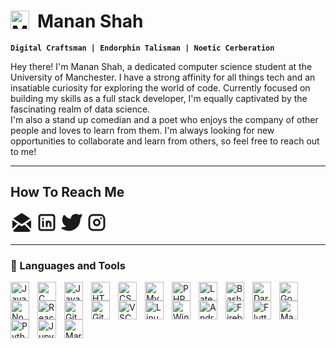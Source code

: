 # <img align="left" alt="Manan" width="30px" style="padding-right:10px;" src="http://www.w3.org/2000/svg"/> Manan Shah



**`Digital Craftsman | Endorphin Talisman | Noetic Cerberation`**

Hey there! I'm Manan Shah, a dedicated computer science student at the University of Manchester. I have a strong affinity for all things tech and an insatiable curiosity for exploring the world of code. Currently focused on building my skills as a full stack developer, I'm equally captivated by the fascinating realm of data science. <br>
I'm also a stand up comedian and a poet who enjoys the company of other people and loves to learn from them. I'm always looking for new opportunities to collaborate and learn from others, so feel free to reach out to me!

---

## How To Reach Me

<!-- 
- Add mailto
- Add LinkedIn
- Add Twitter
- Add Instagram
 -->
 
<a href="mailto:manan.shah@student.manchester.ac.uk"><svg xmlns="http://www.w3.org/2000/svg" class="icon icon-tabler icon-tabler-mail-opened-filled" width="36" height="36" viewBox="0 0 24 24" stroke-width="2" stroke="currentColor" fill="none" stroke-linecap="round" stroke-linejoin="round">
   <path stroke="none" d="M0 0h24v24H0z" fill="none"></path>
   <path d="M14.872 14.287l6.522 6.52a2.996 2.996 0 0 1 -2.218 1.188l-.176 .005h-14a2.995 2.995 0 0 1 -2.394 -1.191l6.521 -6.522l2.318 1.545l.116 .066a1 1 0 0 0 .878 0l.116 -.066l2.317 -1.545z" stroke-width="0" fill="currentColor"></path>
   <path d="M2 9.535l5.429 3.62l-5.429 5.43z" stroke-width="0" fill="currentColor"></path>
   <path d="M22 9.535v9.05l-5.43 -5.43z" stroke-width="0" fill="currentColor"></path>
   <path d="M12.44 2.102l.115 .066l8.444 5.629l-8.999 6l-9 -6l8.445 -5.63a1 1 0 0 1 .994 -.065z" stroke-width="0" fill="currentColor"></path>
</svg></a>
<a href ="https://www.linkedin.com/in/notmananshah/"><svg xmlns="http://www.w3.org/2000/svg" class="icon icon-tabler icon-tabler-brand-linkedin" width="36" height="36" viewBox="0 0 24 24" stroke-width="2" stroke="currentColor" fill="none" stroke-linecap="round" stroke-linejoin="round">
   <path stroke="none" d="M0 0h24v24H0z" fill="none"></path>
   <path d="M4 4m0 2a2 2 0 0 1 2 -2h12a2 2 0 0 1 2 2v12a2 2 0 0 1 -2 2h-12a2 2 0 0 1 -2 -2z"></path>
   <path d="M8 11l0 5"></path>
   <path d="M8 8l0 .01"></path>
   <path d="M12 16l0 -5"></path>
   <path d="M16 16v-3a2 2 0 0 0 -4 0"></path>
</svg></a>
<a href = "tiwtter.com/notmananshah" ><svg xmlns="http://www.w3.org/2000/svg" class="icon icon-tabler icon-tabler-brand-twitter-filled" width="36" height="36" viewBox="0 0 24 24" stroke-width="2" stroke="currentColor" fill="none" stroke-linecap="round" stroke-linejoin="round">
   <path stroke="none" d="M0 0h24v24H0z" fill="none"></path>
   <path d="M14.058 3.41c-1.807 .767 -2.995 2.453 -3.056 4.38l-.002 .182l-.243 -.023c-2.392 -.269 -4.498 -1.512 -5.944 -3.531a1 1 0 0 0 -1.685 .092l-.097 .186l-.049 .099c-.719 1.485 -1.19 3.29 -1.017 5.203l.03 .273c.283 2.263 1.5 4.215 3.779 5.679l.173 .107l-.081 .043c-1.315 .663 -2.518 .952 -3.827 .9c-1.056 -.04 -1.446 1.372 -.518 1.878c3.598 1.961 7.461 2.566 10.792 1.6c4.06 -1.18 7.152 -4.223 8.335 -8.433l.127 -.495c.238 -.993 .372 -2.006 .401 -3.024l.003 -.332l.393 -.779l.44 -.862l.214 -.434l.118 -.247c.265 -.565 .456 -1.033 .574 -1.43l.014 -.056l.008 -.018c.22 -.593 -.166 -1.358 -.941 -1.358l-.122 .007a.997 .997 0 0 0 -.231 .057l-.086 .038a7.46 7.46 0 0 1 -.88 .36l-.356 .115l-.271 .08l-.772 .214c-1.336 -1.118 -3.144 -1.254 -5.012 -.554l-.211 .084z" stroke-width="0" fill="currentColor"></path>
</svg></a>
<a href = "instagram.com/notmananshah"><svg xmlns="http://www.w3.org/2000/svg" class="icon icon-tabler icon-tabler-brand-instagram" width="36" height="36" viewBox="0 0 24 24" stroke-width="2" stroke="currentColor" fill="none" stroke-linecap="round" stroke-linejoin="round">
   <path stroke="none" d="M0 0h24v24H0z" fill="none"></path>
   <path d="M4 4m0 4a4 4 0 0 1 4 -4h8a4 4 0 0 1 4 4v8a4 4 0 0 1 -4 4h-8a4 4 0 0 1 -4 -4z"></path>
   <path d="M12 12m-3 0a3 3 0 1 0 6 0a3 3 0 1 0 -6 0"></path>
   <path d="M16.5 7.5l0 .01"></path>
</svg></a>

---

### 🧰 Languages and Tools

<img align="left" alt="Java" width="30px" style="padding-right:10px;" src="https://cdn.jsdelivr.net/gh/devicons/devicon/icons/java/java-original.svg"/>
<img align="left" alt="C" width="30px" style="padding-right:10px;" src="https://cdn.jsdelivr.net/gh/devicons/devicon/icons/c/c-line.svg" />
<img align="left" alt="JavaScript" width="30px" style="padding-right:10px;" src="https://cdn.jsdelivr.net/gh/devicons/devicon/icons/javascript/javascript-original.svg" />
<img align="left" alt="HTML" width="30px" style="padding-right:10px;" src="https://cdn.jsdelivr.net/gh/devicons/devicon/icons/html5/html5-plain.svg" />
<img align="left" alt="CSS" width="30px" style="padding-right:10px;" src="https://cdn.jsdelivr.net/gh/devicons/devicon/icons/css3/css3-plain.svg" />
<img align="left" alt="MySQL" width="30px" style="padding-right:10px;" src="https://cdn.jsdelivr.net/gh/devicons/devicon/icons/mysql/mysql-original.svg" />
<img align="left" alt="PHP" width="30px" style="padding-right:10px;" src="https://cdn.jsdelivr.net/gh/devicons/devicon/icons/php/php-plain.svg" />
<img align="left" alt="Latex" width="30px" style="padding-right:10px;" src="https://cdn.jsdelivr.net/gh/devicons/devicon/icons/latex/latex-original.svg" />
<img align="left" alt="Bash" width="30px" style="padding-right:10px;" src="https://cdn.jsdelivr.net/gh/devicons/devicon/icons/bash/bash-original.svg" />
<img align="left" alt="Dart" width="30px" style="padding-right:10px;" src="https://cdn.jsdelivr.net/gh/devicons/devicon/icons/dart/dart-original.svg" />
<img align="left" alt="GoLang" width="30px" style="padding-right:10px;" src="https://cdn.jsdelivr.net/gh/devicons/devicon/icons/go/go-original-wordmark.svg" />
<img align="left" alt="Node.js" width="30px" style="padding-right:10px;" src="https://cdn.jsdelivr.net/gh/devicons/devicon/icons/nodejs/nodejs-original-wordmark.svg" />
<img align="left" alt="React.js" width="30px" style="padding-right:10px;" src="https://cdn.jsdelivr.net/gh/devicons/devicon/icons/react/react-original.svg" />
<img align="left" alt="Git" width="30px" style="padding-right:10px;" src="https://cdn.jsdelivr.net/gh/devicons/devicon/icons/git/git-original.svg" />
<img align="left" alt="GitHub" width="30px" style="padding-right:10px;" src="https://cdn.jsdelivr.net/gh/devicons/devicon/icons/github/github-original.svg" />
<img align="left" alt="VSCode" width="30px" style="padding-right:10px;" src="https://cdn.jsdelivr.net/gh/devicons/devicon/icons/vscode/vscode-original.svg" />
<img align="left" alt="Linux" width="30px" style="padding-right:10px;" src="https://cdn.jsdelivr.net/gh/devicons/devicon/icons/linux/linux-original.svg" />
<img align="left" alt="Windows" width="30px" style="padding-right:10px;" src="https://cdn.jsdelivr.net/gh/devicons/devicon/icons/windows8/windows8-original.svg" />
<img align="left" alt="Android" width="30px" style="padding-right:10px;" src="https://cdn.jsdelivr.net/gh/devicons/devicon/icons/android/android-original.svg" />
<img align="left" alt="Firebase" width="30px" style="padding-right:10px;" src="https://cdn.jsdelivr.net/gh/devicons/devicon/icons/firebase/firebase-plain.svg" />
<img align="left" alt="Flutter" width="30px" style="padding-right:10px;" src="https://cdn.jsdelivr.net/gh/devicons/devicon/icons/flutter/flutter-original.svg" />
<img align="left" alt="MacOS" width="30px" style="padding-right:10px;" src="https://cdn.jsdelivr.net/gh/devicons/devicon/icons/apple/apple-original.svg" />
<img align="left" alt="Python" width="30px" style="padding-right:10px;" src="https://cdn.jsdelivr.net/gh/devicons/devicon/icons/python/python-original.svg" />
<img align="left" alt="Jupyter" width="30px" style="padding-right:10px;" src="https://cdn.jsdelivr.net/gh/devicons/devicon/icons/jupyter/jupyter-original.svg" />
<img align="left" alt="Markdown" width="30px" style="padding-right:10px;" src="https://cdn.jsdelivr.net/gh/devicons/devicon/icons/markdown/markdown-original.svg" />





<br />


<!--
**notmananshah/notmananshah** is a ✨ _special_ ✨ repository because its `README.md` (this file) appears on your GitHub profile.

Here are some ideas to get you started:

- 🔭 I’m currently working on ...
- 🌱 I’m currently learning ...
- 👯 I’m looking to collaborate on ...
- 🤔 I’m looking for help with ...
- 💬 Ask me about ...
- 📫 How to reach me: ...
- 😄 Pronouns: ...
- ⚡ Fun fact: ...
-->
